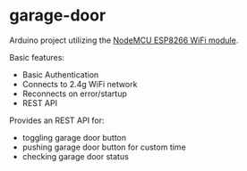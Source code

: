 # garage-door

Arduino project utilizing the [NodeMCU ESP8266 WiFi module](https://www.nodemcu.com/index_en.html).

Basic features:
- Basic Authentication
- Connects to 2.4g WiFi network
- Reconnects on error/startup
- REST API

Provides an REST API for:
- toggling garage door button
- pushing garage door button for custom time
- checking garage door status
